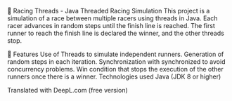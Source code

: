 🏁 Racing Threads - Java Threaded Racing Simulation
This project is a simulation of a race between multiple racers using threads in Java. Each racer advances in random steps until the finish line is reached. The first runner to reach the finish line is declared the winner, and the other threads stop.

🚀 Features
Use of Threads to simulate independent runners.
Generation of random steps in each iteration.
Synchronization with synchronized to avoid concurrency problems.
Win condition that stops the execution of the other runners once there is a winner.
Technologies used
Java (JDK 8 or higher)

Translated with DeepL.com (free version)
